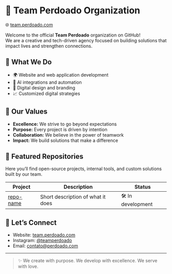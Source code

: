 # 👥 Team Perdoado Organization

🌐 [team.perdoado.com](https://team.perdoado.com/)

Welcome to the official **Team Perdoado** organization on GitHub!  
We are a creative and tech-driven agency focused on building solutions that impact lives and strengthen connections.

## 🚀 What We Do

- 🌍 Website and web application development  
- 🧠 AI integrations and automation  
- 🎨 Digital design and branding  
- 📈 Customized digital strategies

## 💼 Our Values

- **Excellence:** We strive to go beyond expectations  
- **Purpose:** Every project is driven by intention  
- **Collaboration:** We believe in the power of teamwork  
- **Impact:** We build solutions that make a difference

## 🧩 Featured Repositories

Here you’ll find open-source projects, internal tools, and custom solutions built by our team.

| Project | Description | Status |
|--------|-------------|--------|
| [repo-name](https://github.com/teamperdoado/repo-name) | Short description of what it does | 🛠️ In development |

## 🤝 Let’s Connect

- Website: [team.perdoado.com](https://team.perdoado.com/)  
- Instagram: [@teamperdoado](https://instagram.com/teamperdoado)  
- Email: contato@perdoado.com

---

> ✨ We create with purpose. We develop with excellence. We serve with love.

